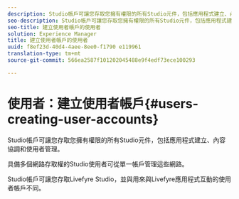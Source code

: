 ```yaml
---
description: Studio帳戶可讓您存取您擁有權限的所有Studio元件，包括應用程式建立、內容協調和使用者管理。
seo-description: Studio帳戶可讓您存取您擁有權限的所有Studio元件，包括應用程式建立、內容協調和使用者管理。
seo-title: 建立使用者帳戶的使用者
solution: Experience Manager
title: 建立使用者帳戶的使用者
uuid: f8ef23d-40d4-4aee-8ee0-f1790 e119961
translation-type: tm+mt
source-git-commit: 566ea2587f101202045488e9f4edf73ece100293

---
```



# 使用者：建立使用者帳戶{#users-creating-user-accounts}

Studio帳戶可讓您存取您擁有權限的所有Studio元件，包括應用程式建立、內容協調和使用者管理。

具備多個網路存取權的Studio使用者可從單一帳戶管理這些網路。

Studio帳戶可讓您存取Livefyre Studio，並與用來與Livefyre應用程式互動的使用者帳戶不同。
